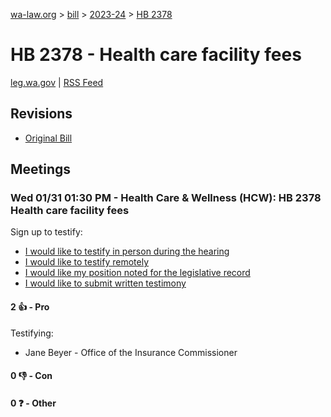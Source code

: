 [wa-law.org](/) > [bill](/bill/) > [2023-24](/bill/2023-24/) > [HB 2378](/bill/2023-24/hb/2378/)

# HB 2378 - Health care facility fees
[leg.wa.gov](https://app.leg.wa.gov/billsummary?BillNumber=2378&Year=2023&Initiative=false) | [RSS Feed](./rss.xml)

## Revisions
* [Original Bill](1/)

## Meetings
### Wed 01/31 01:30 PM - Health Care & Wellness (HCW): HB 2378 Health care facility fees
Sign up to testify:
* [I would like to testify in person during the hearing](https://app.leg.wa.gov/csi/Testifier/Add?chamber=House&mId=31817&aId=157826&caId=23720&tId=1)
* [I would like to testify remotely](https://app.leg.wa.gov/csi/Testifier/Add?chamber=House&mId=31817&aId=157826&caId=23720&tId=2)
* [I would like my position noted for the legislative record](https://app.leg.wa.gov/csi/Testifier/Add?chamber=House&mId=31817&aId=157826&caId=23720&tId=3)
* [I would like to submit written testimony](https://app.leg.wa.gov/csi/Testifier/Add?chamber=House&mId=31817&aId=157826&caId=23720&tId=4)

#### 2 👍 - Pro
Testifying:
* Jane Beyer - Office of the Insurance Commissioner

#### 0 👎 - Con

#### 0 ❓ - Other
